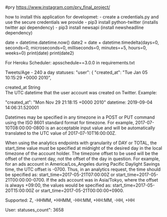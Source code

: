 #pry
https://www.instagram.com/pry_final_project/

how to install this application for developmet: - create a credentials.py and use the secure credentials we provide - pip3 install python-twitter (installs twitter api dependency) - pip3 install newsapi (install newsheadline dependency)



date = datetime.datetime.now()
date2 = date + datetime.timedelta(days=0, seconds=0, microseconds=0,
                                  milliseconds=0, minutes=+5, hours=0, weeks=0)
print(date)
print(date2)


For Heroku Scheduler: apsschedule==3.0.0 in requirements.txt


Tweets/Age - 240 a day 
statuses: "user": { "created_at": "Tue Jan 05 10:15:29 +0000 2010",

created_at	String	
The UTC datetime that the user account was created on Twitter. Example:

"created_at": "Mon Nov 29 21:18:15 +0000 2010"
datetime: 2019-09-04 14:06:31.520001

Datetimes may be specified in any timezone in a POST or PUT command using the ISO 8601 standard format for timezone. For example, 2017-07-10T08:00:00-0800 is an acceptable input value and will be automatically translated to the UTC value of 2017-07-10T16:00:00Z.

When using the analytics endpoints with granularity of DAY or TOTAL, the start_time value must be specified at midnight of the desired day in the local timezone of the account holder. The timezone offset to be used will be the offset of the current day, not the offset of the day in question. For example, for an ads account in America/Los_Angeles during Pacific Daylight Savings time, the UTC offset is -0700. Thus, in an analytics request, the time should be specified as: start_time=2017-05-21T07:00:00Z or start_time=2017-05-21T00:00:00-0700. If the ads account was in Asia/Tokyo, where the offset is always +09:00, the values would be specified as: start_time=2017-05-20T15:00:00Z or start_time=2017-05-21T00:00:00+0900.


Supported: Z, -HHMM, +HHMM, -HH:MM, +HH:MM, -HH, +HH

User: statuses_count": 3658